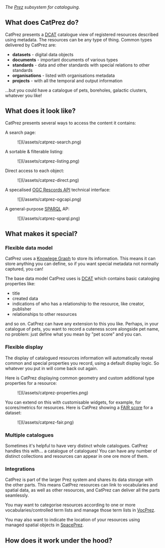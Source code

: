_The [Prez](https://prez.dev) subsystem for cataloguing._

## What does CatPrez do?

CatPrez presents a [DCAT](https://www.w3.org/TR/vocab-dcat/) catalogue view of registered resources described using metadata. The resources can be any type of thing. Common types delivered by CatPrez are:

* **datasets** - digital data objects
* **documents** - important documents of various types
* **standards** - data and other standards with special relations to other standards
* **organisations** - listed with organisations metadata
* **projects** - with all the temporal and output information

...but you could have a catalogue of pets, boreholes, galactic clusters, whatever you like!

## What does it look like?

CatPrez presents several ways to access the content it contains:

A search page:

<figure markdown>
![](/assets/catprez-search.png)  
</figure>

A sortable & filterable listing:

<figure markdown>
![](/assets/catprez-listing.png)  
</figure>

Direct access to each object:

<figure markdown>
![](/assets/catprez-direct.png)  
</figure>

A specalised [OGC Rescords API](https://ogcapi.ogc.org/records/) technical interface:

<figure markdown>
![](/assets/catprez-ogcapi.png)
</figure>

A general-purpose [SPARQL](https://www.w3.org/TR/sparql11-protocol/) AP:

<figure markdown>
![](/assets/catprez-sparql.png)
</figure>

## What makes it special?

### Flexible data model

CatPrez uses a [Knowlege Graph](https://en.wikipedia.org/wiki/Knowledge_graph) to store its information. This means it can store anything you can define, so if you want special metadata not normally captured, you can!

The base data model CatPrez uses is [DCAT](https://www.w3.org/TR/vocab-dcat/) which contains basic cataloging properties like:

* title
* created data
* indications of who has a relationship to the resource, like creator, publisher
* relationships to other resources

and so on. CatPrez can have any extension to this you like. Perhaps, in your catalogue of pets, you want to record a cuteness score alongside pet name, no problem: just define what you mean by "pet score" and you can.

### Flexible display

The display of catalogued resources information will automatically reveal common and special properties you record, using a default display logic. So whatever you put in will come back out again.

Here is CatPrez displaying common geometry and custom additional type properties for a resource:

<figure markdown>
![](/assets/catprez-properties.png)
</figure>

You can extend on this with customisable widgets, for example, for scores/metrics for resources. Here is CatPrez showing a [FAIR score](https://data.org/resources/the-fair-data-principles/) for a dataset:

<figure markdown>
![](/assets/catprez-fair.png)
</figure>

### Multiple catalogues

Sometimes it's helpful to have very distinct whole catalogues. CatPrez handles this with... a catalogue of catalogues! You can have any number of distinct collections and resources can appear in one ore more of them.

### Integrations

CatPrez is part of the larger Prez system and shares its data storage with the other parts. This means CatPrez resources can link to vocabularies and spatial data, as well as other resources, and CatPrez can deliver all the parts seamlessly. 

You may want to categorise resources according to one or more vocabularies/controlled term lists and manage those term lists in [VocPrez](vocprez.md).

You may also want to indicate the location of your resources using managed spatial objects in [SpacePrez](spaceprez.md).


## How does it work under the hood?